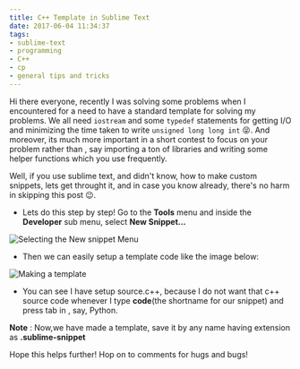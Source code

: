 ```yaml
---
title: C++ Template in Sublime Text
date: 2017-06-04 11:34:37
tags:
- sublime-text
- programming
- C++
- cp
- general tips and tricks
---
```


Hi there everyone, recently I was solving some problems when I encountered for a need to have a standard template for solving my problems. We all need ```iostream``` and some ```typedef``` statements for getting I/O and minimizing the time taken to write ```unsigned long long int``` 😝. And moreover, its much more important in a short contest to focus on your problem rather than , say importing a ton of libraries and writing some helper functions which you use frequently.

Well, if you use sublime text, and didn't know, how to make custom snippets, lets get throught it, and in case you know already, there's no harm in skipping this post 😉.

+ Lets do this step by step! Go to the **Tools** menu and inside the **Developer** sub menu, select **New Snippet...**

![Selecting the New snippet Menu](https://krshubham.github.io/images/subl1.png)

+ Then we can easily setup a template code like the image below:

![Making a template](https://krshubham.github.io/images/subl2.png)

+ You can see I have setup source.c++, because I do not want that c++ source code whenever I type **code**(the shortname for our snippet) and press tab in , say, Python.

**Note** : Now,we have made a template, save it by any name having extension as **.sublime-snippet**

Hope this helps further! Hop on to comments for hugs and bugs!





